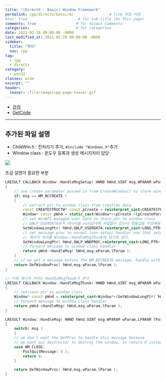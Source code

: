 ```yaml
---
title: "(DirectX : Basic) Window Framework"
permalink: cpp/directx/basic/6/                # link 직접 지정
#toc: true                       # for Sub-title (On this page)
comments: true                  # for disqus Comments
categories:                     # for categories
date: 2021-02-28 00:00:00 -0000
last_modified_at: 2021-02-28 00:00:00 -0000
sidebar:
  title: "목차"
  nav: cpp
tag:
  - cpp
  - directx
category:
  - win32
classes: wide
excerpt: ""
header:
  teaser: /file/image/cpp-page-teaser.gif
---
```


* [강의](https://www.youtube.com/watch?v=2NOgrpXks9A&list=PLqCJpWy5Fohd3S7ICFXwUomYW0Wv67pDD&index=7)
* [GetCode](https://github.com/EasyCoding-7/DirectX-basic-Tutorial/tree/master/6)

---

## 추가된 파일 설명

* ChileWin.h : 전처리기 추가, `#include "Windows.h"`추가
* Window class : 윈도우 등록과 생성 메시지처리 담당

![](/file/image/dxd-basic-6-1.png)

조금 설명이 필요한 부분

```cpp
LRESULT CALLBACK Window::HandleMsgSetup( HWND hWnd,UINT msg,WPARAM wParam,LPARAM lParam ) noexcept
{
	// use create parameter passed in from CreateWindow() to store window class pointer at WinAPI side
	if( msg == WM_NCCREATE )
	{
		// extract ptr to window class from creation data
		const CREATESTRUCTW* const pCreate = reinterpret_cast<CREATESTRUCTW*>(lParam);
		Window* const pWnd = static_cast<Window*>(pCreate->lpCreateParams);
		// set WinAPI-managed user data to store ptr to window class
        // GWLP_USERDATA유저 데이터를 win32내에 저장할수 있는데 핸들값을 저장해둠
		SetWindowLongPtr( hWnd,GWLP_USERDATA,reinterpret_cast<LONG_PTR>(pWnd) );
		// set message proc to normal (non-setup) handler now that setup is finished
        // 메시지 처리를 Window::HandleMsgThunk에 넘기게 된다.
		SetWindowLongPtr( hWnd,GWLP_WNDPROC,reinterpret_cast<LONG_PTR>(&Window::HandleMsgThunk) );
		// forward message to window class handler
		return pWnd->HandleMsg( hWnd,msg,wParam,lParam );
	}
	// if we get a message before the WM_NCCREATE message, handle with default handler
	return DefWindowProc( hWnd,msg,wParam,lParam );
}

// 이제 메시지 처리는 HandleMsgThunk가 한다
LRESULT CALLBACK Window::HandleMsgThunk( HWND hWnd,UINT msg,WPARAM wParam,LPARAM lParam ) noexcept
{
	// retrieve ptr to window class
	Window* const pWnd = reinterpret_cast<Window*>(GetWindowLongPtr( hWnd,GWLP_USERDATA ));
	// forward message to window class handler
	return pWnd->HandleMsg( hWnd,msg,wParam,lParam );
}

LRESULT Window::HandleMsg( HWND hWnd,UINT msg,WPARAM wParam,LPARAM lParam ) noexcept
{
	switch( msg )
	{
	// we don't want the DefProc to handle this message because
	// we want our destructor to destroy the window, so return 0 instead of break
	case WM_CLOSE:
		PostQuitMessage( 0 );
		return 0;
	}

	return DefWindowProc( hWnd,msg,wParam,lParam );
}
```